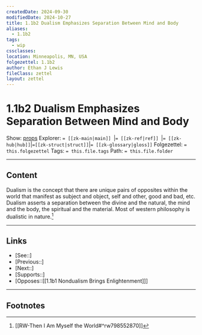 ```yaml
---
createdDate: 2024-09-30
modifiedDate: 2024-10-27
title: 1.1b2 Dualism Emphasizes Separation Between Mind and Body
aliases:
  - 1.1b2
tags:
  - wip
cssclasses: 
location: Minneapolis, MN, USA
folgezettel: 1.1b2
author: Ethan J Lewis
fileClass: zettel
layout: zettel
---
```


# 1.1b2 Dualism Emphasizes Separation Between Mind and Body

Show: [props](obsidian://adv-uri?vault=ejl-zk&commandid=properties%3Aopen-local)
Explorer: `= [[zk-main|main]] `|`= [[zk-ref|ref]] `|`= [[zk-hub|hub]]`|`=[[zk-struct|struct]]`|`= [[zk-glossary|gloss]]`
Folgezettel: `= this.folgezettel` 
Tags: `= this.file.tags`
Path: `= this.file.folder`
- - -

## Content

Dualism is the concept that there are unique pairs of opposites within the world that manifest as subject and object, self and other, good and bad, etc. Dualism asserts a separation between the divine and the natural, the mind and the body, the spiritual and the material. Most of western philosophy is dualistic in nature.[^1]
- - -

## Links

- [See::]
- [Previous::]
- [Next::]
- [Supports::]
- [Opposes::[[1.1b1 Nondualism Brings Enlightenment]]]
- - -

## Footnotes

[^1]: [[RW-Then I Am Myself the World#^rw798552870]]